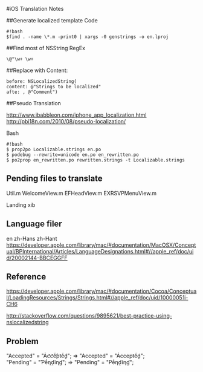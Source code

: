 #iOS Translation Notes

##Generate localized template
Code
    
    #!bash
    $find . -name \*.m -print0 | xargs -0 genstrings -o en.lproj
    
##Find most of NSString
RegEx

    \@"\w+ \w+
    
##Replace with
Content:

    before: NSLocalizedString(
    content: @"Strings to be localized"
    afte: , @"Comment")

##Pseudo Translation

http://www.ibabbleon.com/iphone_app_localization.html
http://pbi18n.com/2010/08/pseudo-localization/

Bash

    #!bash
    $ prop2po Localizable.strings en.po
    $ podebug --rewrite=unicode en.po en_rewritten.po
    $ po2prop en_rewritten.po rewritten.strings -t Localizable.strings
    
## Pending files to translate

Util.m
WelcomeView.m
EFHeadView.m 
EXRSVPMenuView.m

Landing xib

## Language filer
en
zh-Hans
zh-Hant
https://developer.apple.com/library/mac/#documentation/MacOSX/Conceptual/BPInternational/Articles/LanguageDesignations.html#//apple_ref/doc/uid/20002144-BBCEGGFF

## Reference
https://developer.apple.com/library/mac/#documentation/Cocoa/Conceptual/LoadingResources/Strings/Strings.html#//apple_ref/doc/uid/10000051i-CH6

http://stackoverflow.com/questions/9895621/best-practice-using-nslocalizedstring

## Problem
"Accepted" = "Ȧƈƈḗƥŧḗḓ"; => "Accepted" = "Ȧccepŧḗḓ";    
"Pending" = "Ƥḗƞḓīƞɠ"; => "Pending" = "Pḗƞḓīƞɠ";
